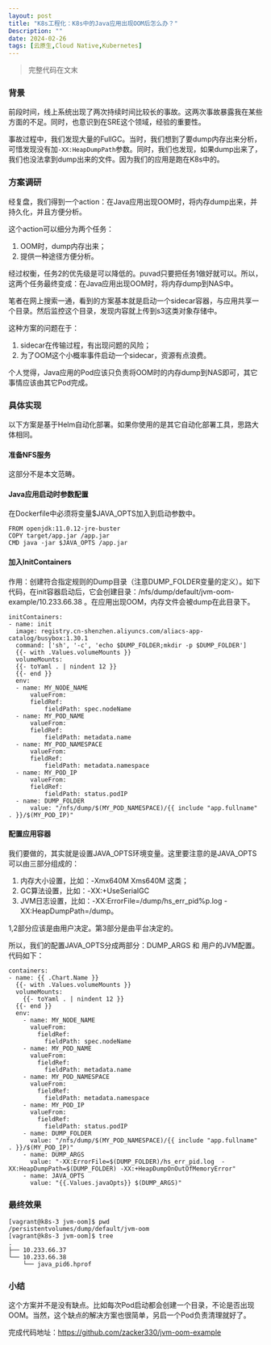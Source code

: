 ```yaml
---
layout: post
title: "K8s工程化：K8s中的Java应用出现OOM后怎么办？"
Description: ""
date: 2024-02-26
tags: [云原生,Cloud Native,Kubernetes]
---
```


> 完整代码在文末

### 背景

前段时间，线上系统出现了两次持续时间比较长的事故。这两次事故暴露我在某些方面的不足。同时，也意识到在SRE这个领域，经验的重要性。

事故过程中，我们发现大量的FullGC。当时，我们想到了要dump内存出来分析，可惜发现没有加`-XX:HeapDumpPath`参数。同时，我们也发现，如果dump出来了，我们也没法拿到dump出来的文件。因为我们的应用是跑在K8s中的。

### 方案调研
经复盘，我们得到一个action：在Java应用出现OOM时，将内存dump出来，并持久化，并且方便分析。

这个action可以细分为两个任务：
1. OOM时，dump内存出来；
2. 提供一种途径方便分析。

经过权衡，任务2的优先级是可以降低的。puvad只要把任务1做好就可以。所以，这两个任务最终变成：在Java应用出现OOM时，将内存dump到NAS中。

笔者在网上搜索一通，看到的方案基本就是启动一个sidecar容器，与应用共享一个目录。然后监控这个目录，发现内容就上传到s3这类对象存储中。

这种方案的问题在于：
1. sidecar在传输过程，有出现问题的风险；
2. 为了OOM这个小概率事件启动一个sidecar，资源有点浪费。

个人觉得，Java应用的Pod应该只负责将OOM时的内存dump到NAS即可，其它事情应该由其它Pod完成。

### 具体实现

以下方案是基于Helm自动化部署。如果你使用的是其它自动化部署工具，思路大体相同。

#### 准备NFS服务
这部分不是本文范畴。

#### Java应用启动时参数配置
在Dockerfile中必须将变量$JAVA_OPTS加入到启动参数中。
```
FROM openjdk:11.0.12-jre-buster
COPY target/app.jar /app.jar
CMD java -jar $JAVA_OPTS /app.jar
```

#### 加入InitContainers
作用：创建符合指定规则的Dump目录（注意DUMP_FOLDER变量的定义）。如下代码，在init容器启动后，它会创建目录：/nfs/dump/default/jvm-oom-example/10.233.66.38 。在应用出现OOM，内存文件会被dump在此目录下。
```
initContainers:
- name: init
  image: registry.cn-shenzhen.aliyuncs.com/aliacs-app-catalog/busybox:1.30.1
  command: ['sh', '-c', 'echo $DUMP_FOLDER;mkdir -p $DUMP_FOLDER']
  {{- with .Values.volumeMounts }}
  volumeMounts:
  {{- toYaml . | nindent 12 }}
  {{- end }}
  env:
  - name: MY_NODE_NAME
      valueFrom:
      fieldRef:
          fieldPath: spec.nodeName
  - name: MY_POD_NAME
      valueFrom:
      fieldRef:
          fieldPath: metadata.name
  - name: MY_POD_NAMESPACE
      valueFrom:
      fieldRef:
          fieldPath: metadata.namespace
  - name: MY_POD_IP
      valueFrom:
      fieldRef:
          fieldPath: status.podIP
  - name: DUMP_FOLDER
      value: "/nfs/dump/$(MY_POD_NAMESPACE)/{{ include "app.fullname" . }}/$(MY_POD_IP)"
```

#### 配置应用容器
我们要做的，其实就是设置JAVA_OPTS环境变量。这里要注意的是JAVA_OPTS可以由三部分组成的：
1. 内存大小设置，比如：-Xmx640M Xms640M 这类；
2. GC算法设置，比如：-XX:+UseSerialGC
3. JVM日志设置，比如：-XX:ErrorFile=/dump/hs_err_pid%p.log -XX:HeapDumpPath=/dump。

1,2部分应该是由用户决定。第3部分是由平台决定的。

所以，我们的配置JAVA_OPTS分成两部分：DUMP_ARGS 和 用户的JVM配置。代码如下： 
```
containers:
- name: {{ .Chart.Name }}
  {{- with .Values.volumeMounts }}
  volumeMounts:
    {{- toYaml . | nindent 12 }}
  {{- end }}
  env:
    - name: MY_NODE_NAME
      valueFrom:
        fieldRef:
          fieldPath: spec.nodeName
    - name: MY_POD_NAME
      valueFrom:
        fieldRef:
          fieldPath: metadata.name
    - name: MY_POD_NAMESPACE
      valueFrom:
        fieldRef:
          fieldPath: metadata.namespace
    - name: MY_POD_IP
      valueFrom:
        fieldRef:
          fieldPath: status.podIP
    - name: DUMP_FOLDER
      value: "/nfs/dump/$(MY_POD_NAMESPACE)/{{ include "app.fullname" . }}/$(MY_POD_IP)"
    - name: DUMP_ARGS
      value: "-XX:ErrorFile=$(DUMP_FOLDER)/hs_err_pid.log  -XX:HeapDumpPath=$(DUMP_FOLDER) -XX:+HeapDumpOnOutOfMemoryError"
    - name: JAVA_OPTS
      value: "{{.Values.javaOpts}} $(DUMP_ARGS)"

```

### 最终效果
```
[vagrant@k8s-3 jvm-oom]$ pwd
/persistentvolumes/dump/default/jvm-oom
[vagrant@k8s-3 jvm-oom]$ tree
.
├── 10.233.66.37
└── 10.233.66.38
    └── java_pid6.hprof
```

### 小结
这个方案并不是没有缺点。比如每次Pod启动都会创建一个目录，不论是否出现OOM。当然，这个缺点的解决方案也很简单，另启一个Pod负责清理就好了。

完成代码地址：https://github.com/zacker330/jvm-oom-example

